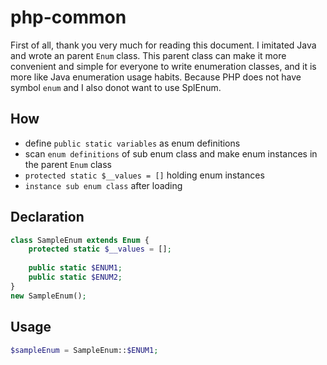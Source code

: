 # php-common
First of all, thank you very much for reading this document. 
I imitated Java and wrote an parent `Enum` class. 
This parent class can make it more convenient and simple for everyone to write enumeration classes, 
and it is more like Java enumeration usage habits. 
Because PHP does not have symbol `enum` and I also donot want to use SplEnum.

## How
* define `public static variables` as enum definitions
* scan `enum definitions` of sub enum class and make enum instances in the parent `Enum` class
* `protected static $__values = []` holding enum instances
* `instance sub enum class` after loading

## Declaration
```php
class SampleEnum extends Enum {
    protected static $__values = [];
    
    public static $ENUM1;
    public static $ENUM2;
}
new SampleEnum();
```

## Usage
```php
$sampleEnum = SampleEnum::$ENUM1;
```
